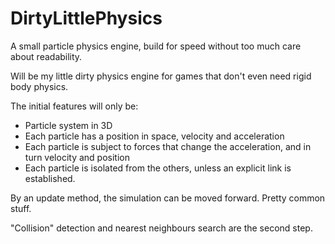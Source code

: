 DirtyLittlePhysics
==================

A small particle physics engine, build for speed without too much care about readability.

Will be my little dirty physics engine for games that don't even need rigid body physics.

The initial features will only be:

  * Particle system in 3D
  * Each particle has a position in space, velocity and acceleration
  * Each particle is subject to forces that change the acceleration, and in turn velocity and position
  * Each particle is isolated from the others, unless an explicit link is established.

By an update method, the simulation can be moved forward. Pretty common stuff.

"Collision" detection and nearest neighbours search are the second step.
